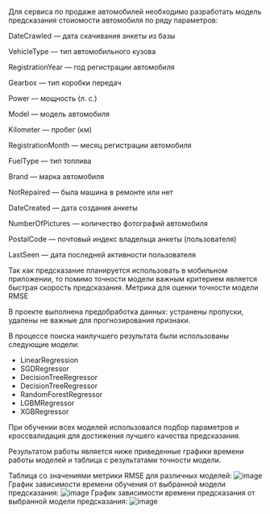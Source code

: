 Для сервиса по продаже автомобилей необходимо разработать модель предсказания стоиомости автомобиля по ряду параметров:

DateCrawled — дата скачивания анкеты из базы

VehicleType — тип автомобильного кузова

RegistrationYear — год регистрации автомобиля

Gearbox — тип коробки передач

Power — мощность (л. с.)

Model — модель автомобиля 

Kilometer — пробег (км)

RegistrationMonth — месяц регистрации автомобиля

FuelType — тип топлива

Brand — марка автомобиля

NotRepaired — была машина в ремонте или нет

DateCreated — дата создания анкеты

NumberOfPictures — количество фотографий автомобиля

PostalCode — почтовый индекс владельца анкеты (пользователя)

LastSeen — дата последней активности пользователя

Так как предсказание планируется использовать в мобильном приложении, то помимо точности модели важным критерием является быстрая скорость предсказания. Метрика для оценки точности модели RMSE

В проекте выполнена предобработка данных: устранены пропуски, удалены не важные для прогнозирования признаки.

В процессе поиска наилучшего результата были использованы следующие модели:
* LinearRegression
* SGDRegressor
* DecisionTreeRegressor
* DecisionTreeRegressor
* RandomForestRegressor
* LGBMRegressor
* XGBRegressor

При обучении всех моделей использовался подбор параметров и кроссвалидация для достижения лучшего качества предсказания.

Результатом работы является ниже приведенные графики времени работы моделей и таблица с результатами точности модели.

Таблица со значениями метрики RMSE для различных моделей:
![image](https://user-images.githubusercontent.com/71456738/125323238-3cf7fb80-e347-11eb-9031-c97c5fb7c180.png)
График зависимости времени обучения от выбранной модели предсказания:
![image](https://user-images.githubusercontent.com/71456738/125323280-47b29080-e347-11eb-83af-24c64f0ee556.png)
График зависимости времени предсказания от выбранной модели предсказания:
![image](https://user-images.githubusercontent.com/71456738/125323572-9ceea200-e347-11eb-9521-b9d20cbdfc37.png)

